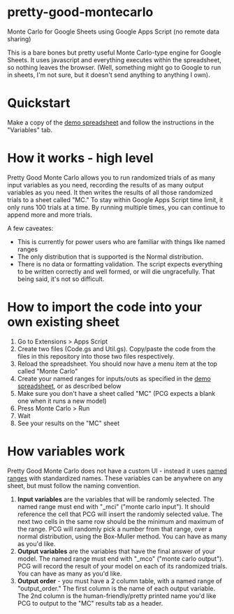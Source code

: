 # pretty-good-montecarlo
Monte Carlo for Google Sheets using Google Apps Script (no remote data sharing)

This is a bare bones but pretty useful Monte Carlo-type engine for Google Sheets. It uses javascript and everything executes within the spreadsheet, so nothing leaves the browser. (Well, something might go to Google to run in sheets, I'm not sure, but it doesn't send anything to anything I own).

# Quickstart

Make a copy of the [demo spreadsheet](https://docs.google.com/spreadsheets/d/1tk-_XRlynu7NkyomjNsSYGbdB1qTGoSdjVB1ckgyl30/edit#gid=0) and follow the instructions in the "Variables" tab.

# How it works - high level

Pretty Good Monte Carlo allows you to run randomized trials of as many input variables as you need, recording the results of as many output variables as you need. It then writes the results of all those randomized trials to a sheet called "MC." To stay within Google Apps Script time limit, it only runs 100 trials at a time. By running multiple times, you can continue to append more and more trials.

A few caveates:
*  This is currently for power users who are familiar with things like named ranges
*  The only distribution that is supported is the Normal distribution.
*  There is no data or formatting validation. The script expects everything to be written correctly and well formed, or will die ungracefully. That being said, it's not so difficult.

# How to import the code into your own existing sheet
1) Go to Extensions > Apps Script
1) Create two files (Code.gs and Util.gs). Copy/paste the code from the files in this repository into those two files respectively.
1) Reload the spreadsheet. You should now have a menu item at the top called "Monte Carlo"
1) Create your named ranges for inputs/outs as specified in the [demo spreadsheet](https://docs.google.com/spreadsheets/d/1tk-_XRlynu7NkyomjNsSYGbdB1qTGoSdjVB1ckgyl30/edit#gid=0), or as described below
1) Make sure you don't have a sheet called "MC" (PCG expects a blank one when it runs a new model)
1) Press Monte Carlo > Run
1) Wait
1) See your results on the "MC" sheet

# How variables work
Pretty Good Monte Carlo does not have a custom UI - instead it uses [named ranges](https://support.google.com/docs/answer/63175?hl=en-GB&co=GENIE.Platform%3DDesktop) with standardized names. These variables can be anywhere on any sheet, but must follow the naming convention.

1) **Input variables** are the variables that will be randomly selected. The named range must end with "_mci" ("monte carlo input"). It should reference the cell that PCG will insert the randomly selected value. The next two cells in the same row should be the minimum and maximum of the range. PCG will randomly pick a number from that range, over a normal distribution, using the Box-Muller method. You can have as many as you'd like.
2) **Output variables** are the variables that have the final answer of your model. The named range must end with "_mco" ("monte carlo output"). PCG will record the result of your model on each of its randomized trials. You can have as many as you'd like.
3) **Output order** - you must have a 2 column table, with a named range of "output_order." The first column is the name of each output variable. The 2nd column is the human-friendly/pretty printed name you'd like PCG to output to the "MC" results tab as a header.
